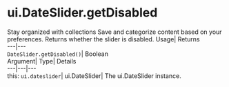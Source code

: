  
#  ui.DateSlider.getDisabled 
Stay organized with collections  Save and categorize content based on your preferences. 
Returns whether the slider is disabled. Usage| Returns  
---|---  
`DateSlider.getDisabled()`| Boolean  
Argument| Type| Details  
---|---|---  
this: `ui.dateslider`| ui.DateSlider| The ui.DateSlider instance.  

